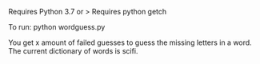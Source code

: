 Requires Python 3.7 or >
Requires python getch

To run: python wordguess.py

You get x amount of failed guesses to guess the missing letters in a word.  The current dictionary of words is scifi.
